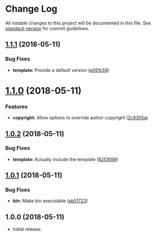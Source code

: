 # Change Log

All notable changes to this project will be documented in this file. See [standard-version](https://github.com/conventional-changelog/standard-version) for commit guidelines.

<a name="1.1.1"></a>
## [1.1.1](https://github.com/iarna/iarna-create/compare/v1.1.0...v1.1.1) (2018-05-11)


### Bug Fixes

* **template:** Provide a default version ([e091c59](https://github.com/iarna/iarna-create/commit/e091c59))



<a name="1.1.0"></a>
# [1.1.0](https://github.com/iarna/iarna-create/compare/v1.0.2...v1.1.0) (2018-05-11)


### Features

* **copyright:** Allow options to override author copyright ([2c9305a](https://github.com/iarna/iarna-create/commit/2c9305a))



<a name="1.0.2"></a>
## [1.0.2](https://github.com/iarna/iarna-create/compare/v1.0.1...v1.0.2) (2018-05-11)


### Bug Fixes

* **template:** Actually include the template ([82f2699](https://github.com/iarna/iarna-create/commit/82f2699))



<a name="1.0.1"></a>
## [1.0.1](https://github.com/iarna/iarna-create/compare/v1.0.0...v1.0.1) (2018-05-11)


### Bug Fixes

* **bin:** Make bin executable ([ab51723](https://github.com/iarna/iarna-create/commit/ab51723))



<a name="1.0.1"></a>
## 1.0.0 (2018-05-11)

* Initial release.